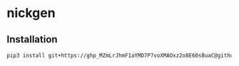 # nickgen

## Installation
```bash
pip3 install git+https://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@github.com/eveloper0/nickgen --upgrade
```
